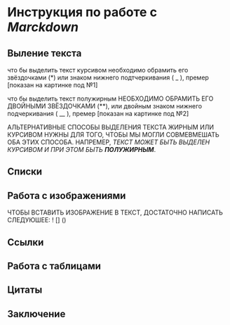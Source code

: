 # Инструкция по работе с *Marckdown*

## Выление текста

что бы выделить текст  курсивом необходимо обрамить его звёздочками (*) или знаком нижнего подтчеркивания 
( _ ), премер  [показан на картинке под №1]

что бы выделить текст полужирным НЕОБХОДИМО ОБРАМИТЬ ЕГО ДВОЙНЫМИ ЗВЁЗДОЧКАМИ (**), или двойным знаком нижнего подчеркивания ( __ ), премер  [показан на картинке под №2]

AЛЬТЕРНАТИВНЫЕ СПОСОБЫ ВЫДЕЛЕНИЯ ТЕКСТА ЖИРНЫМ ИЛИ КУРСИВОМ НУЖНЫ ДЛЯ ТОГО, ЧТОБЫ МЫ МОГЛИ СОВМЕВМЕШАТЬ ОБА ЭТИХ СПОСОБА. НАПРЕМЕР, _ТЕКСТ МОЖЕТ БЫТЬ ВЫДЕЛЕН КУРСИВОМ И ПРИ ЭТОМ БЫТЬ **ПОЛУЖИРНЫМ**_.

## Списки 

## Работа с изображениями

ЧТОБЫ ВСТАВИТЬ ИЗОБРАЖЕНИЕ В ТЕКСТ, ДОСТАТОЧНО НАПИСАТЬ СЛЕДУЮШЕЕ:   ! [] ()

## Ссылки

## Работа с таблицами 

## Цитаты

## Заключение